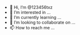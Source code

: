 - 👋 Hi, I’m @123456txz
- 👀 I’m interested in ...
- 🌱 I’m currently learning ...
- 💞️ I’m looking to collaborate on ...
- 📫 How to reach me ...

<!---
123456txz/123456txz is a ✨ special ✨ repository because its `README.md` (this file) appears on your GitHub profile.
You can click the Preview link to take a look at your changes.
--->
